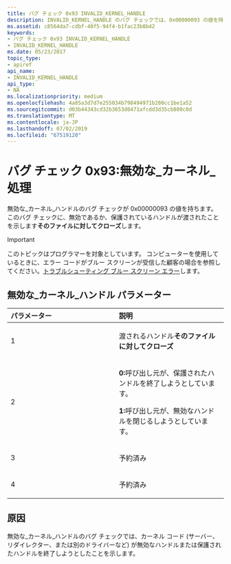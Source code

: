 ```yaml
---
title: バグ チェック 0x93 INVALID_KERNEL_HANDLE
description: INVALID_KERNEL_HANDLE のバグ チェックでは、0x00000093 の値を持ちます。 このバグ チェックでは、そのファイルに対してクローズに、無効であるか、保護されているハンドルが渡されたことを示します。
ms.assetid: c8564da7-cdbf-40f5-94f4-b1fac23b8b42
keywords:
- バグ チェック 0x93 INVALID_KERNEL_HANDLE
- INVALID_KERNEL_HANDLE
ms.date: 05/23/2017
topic_type:
- apiref
api_name:
- INVALID_KERNEL_HANDLE
api_type:
- NA
ms.localizationpriority: medium
ms.openlocfilehash: 4a85a3d7d7e255034b798494971b280cc1be1a52
ms.sourcegitcommit: d03b44343cd32b3653d0471afcdd3d35cb800c0d
ms.translationtype: MT
ms.contentlocale: ja-JP
ms.lasthandoff: 07/02/2019
ms.locfileid: "67519120"
---
```

# <a name="bug-check-0x93-invalidkernelhandle"></a>バグ チェック 0x93:無効な\_カーネル\_処理


無効な\_カーネル\_ハンドルのバグ チェックが 0x00000093 の値を持ちます。 このバグ チェックに、無効であるか、保護されているハンドルが渡されたことを示します**そのファイルに対してクローズ**します。

> [!IMPORTANT]
> このトピックはプログラマーを対象としています。 コンピューターを使用しているときに、エラー コードがブルー スクリーンが受信した顧客の場合を参照してください。[トラブルシューティング ブルー スクリーン エラー](https://www.windows.com/stopcode)します。


## <a name="invalidkernelhandle-parameters"></a>無効な\_カーネル\_ハンドル パラメーター


<table>
<colgroup>
<col width="50%" />
<col width="50%" />
</colgroup>
<thead>
<tr class="header">
<th align="left">パラメーター</th>
<th align="left">説明</th>
</tr>
</thead>
<tbody>
<tr class="odd">
<td align="left"><p>1</p></td>
<td align="left"><p>渡されるハンドル<strong>そのファイルに対してクローズ</strong></p></td>
</tr>
<tr class="even">
<td align="left"><p>2</p></td>
<td align="left"><p><strong>0:</strong>呼び出し元が、保護されたハンドルを終了しようとしています。</p>
<p><strong>1:</strong>呼び出し元が、無効なハンドルを閉じるしようとしています。</p></td>
</tr>
<tr class="odd">
<td align="left"><p>3</p></td>
<td align="left"><p>予約済み</p></td>
</tr>
<tr class="even">
<td align="left"><p>4</p></td>
<td align="left"><p>予約済み</p></td>
</tr>
</tbody>
</table>

 

<a name="cause"></a>原因
-----

無効な\_カーネル\_ハンドルのバグ チェックでは、カーネル コード (サーバー、リダイレクター、または別のドライバーなど) が無効なハンドルまたは保護されたハンドルを終了しようとしたことを示します。

 

 




